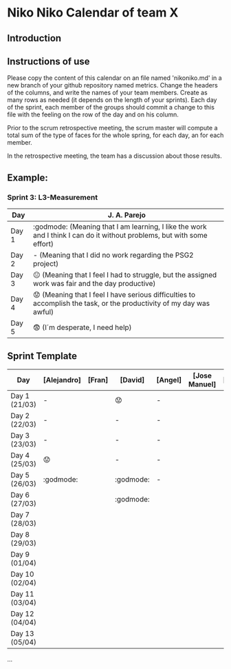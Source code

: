 # Niko Niko Calendar of team X
## Introduction

## Instructions of use
Please copy the content of this calendar on an file named 'nikoniko.md' in a new branch of your github repository named metrics.
Change the headers of the columns, and write the names of your team members.
Create as many rows as needed (it depends on the length of your sprints).
Each day of the sprint, each member of the groups should commit a change to this file with the feeling on the row of the day and on his column. 

Prior to the scrum retrospective meeting, the scrum master will compute a total sum of the type of faces for the whole spring, for each day, an for each member.

In the retrospective meeting, the team has a discussion about those results.

## Example:

### Sprint 3: L3-Measurement 

| Day           | J. A. Parejo  |
| ------------- | ------------- |
| Day 1         |    :godmode: (Meaning that I am learning, I like the work and I think I can do it without problems, but with some effort) |
| Day 2         |    - (Meaning that I did no work regarding the PSG2 project)           |
| Day 3         |    :neutral_face:  (Meaning that I feel I had to struggle, but the assigned work was fair and the day productive)          |:fearful:
| Day 4         |    :worried: (Meaning that I feel I have serious difficulties to accomplish the task, or the productivity of my day was awful)           |
| Day 5         |    :fearful:   (I´m desperate, I need help)        |


## Sprint Template

| Day            | [Alejandro] | [Fran] | [David]   | [Angel] | [Jose Manuel] | [Miguel] |
| -------------- | ----------- | ------ | --------- | ------- | ------------- | -------- |
| Day 1 (21/03)  |     -       |        | :worried: | -       |               |          |
| Day 2 (22/03)  |     -       |        | -         | -       |               |          |
| Day 3 (23/03)  |     -       |        | -         | -       |               |          |
| Day 4 (25/03)  |  :worried:  |        | -         | -       |               |          |
| Day 5 (26/03)  |  :godmode:  |        | :godmode: | -       |               |          |
| Day 6 (27/03)  |             |        | :godmode: |         |               |          |
| Day 7 (28/03)  |             |        |           |         |               |          |
| Day 8 (29/03)  |             |        |           |         |               |          |
| Day 9 (01/04)  |             |        |           |         |               |          |
| Day 10 (02/04) |             |        |           |         |               |          |
| Day 11 (03/04) |             |        |           |         |               |          |
| Day 12 (04/04) |             |        |           |         |               |          |
| Day 13 (05/04) |             |        |           |         |               |          |
...
